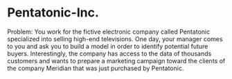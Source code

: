 # Pentatonic-Inc.
Problem: You work for the fictive electronic company called Pentatonic specialized into selling
high-end televisions. One day, your manager comes to you and ask you to build a model in
order to identify potential future buyers. Interestingly, the company has access to the data of
thousands customers and wants to prepare a marketing campaign toward the clients of the
company Meridian that was just purchased by Pentatonic.
